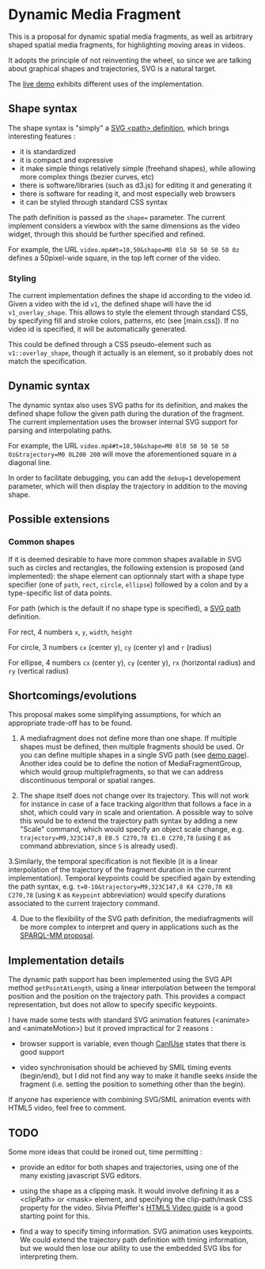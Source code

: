 # Dynamic Media Fragment

This is a proposal for dynamic spatial media fragments, as well as
arbitrary shaped spatial media fragments, for highlighting moving
areas in videos. 

It adopts the principle of not reinventing the wheel, so since we are
talking about graphical shapes and trajectories, SVG is a natural
target.

The [live demo](http://olivieraubert.net/dynamic-media-fragments/)
exhibits different uses of the implementation.

## Shape syntax

The shape syntax is "simply" a [SVG &lt;path>
definition](https://developer.mozilla.org/en-US/docs/Web/SVG/Tutorial/Paths),
which brings interesting features :

- it is standardized
- it is compact and expressive
- it make simple things relatively simple (freehand shapes), while allowing more complex things (bezier curves, etc)
- there is software/libraries (such as d3.js) for editing it and generating it
- there is software for reading it, and most especially web browsers
- it can be styled through standard CSS syntax

The path definition is passed as the `shape=` parameter. The
current implement considers a viewbox with the same dimensions as the
video widget, through this should be further specified and refined.

For example, the URL ```video.mp4#t=10,50&shape=M0 0l0 50 50 50 50 0z```
defines a 50pixel-wide square, in the top left corner of the video.

### Styling

The current implementation defines the shape id according to the video
id. Given a video with the id `v1`, the defined shape will have the id
`v1_overlay_shape`. This allows to style the element through standard
CSS, by specifying fill and stroke colors, patterns, etc (see
[main.css]). If no video id is specified, it will be automatically
generated.

This could be defined through a CSS pseudo-element such as
`v1::overlay_shape`, though it actually is an element, so it
probably does not match the specification.

## Dynamic syntax

The dynamic syntax also uses SVG paths for its definition, and makes
the defined shape follow the given path during the duration of the
fragment. The current implementation uses the browser internal SVG
support for parsing and interpolating paths.

For example, the URL ```video.mp4#t=10,50&shape=M0 0l0 50 50 50 50 0z&trajectory=M0 0L200 200```
will move the aforementioned square in a diagonal line.

In order to facilitate debugging, you can add the ``debug=1``
developement parameter, which will then display the trajectory in
addition to the moving shape.

## Possible extensions

### Common shapes

If it is deemed desirable to have more common shapes available in SVG
such as circles and rectangles, the following extension is proposed
(and implemented): the shape element can optionnaly start with a shape
type specifier (one of `path`, `rect`, `circle`, `ellipse`) followed
by a colon and by a type-specific list of data points.

For path (which is the default if no shape type is specified), a [SVG
path](https://developer.mozilla.org/en-US/docs/Web/SVG/Tutorial/Paths)
definition.

For rect, 4 numbers `x`, `y`, `width`, `height`

For circle, 3 numbers `cx` (center y), `cy` (center y) and `r` (radius)

For ellipse, 4 numbers `cx` (center y), `cy` (center y), `rx`
(horizontal radius) and `ry` (vertical radius)

## Shortcomings/evolutions

This proposal makes some simplifying assumptions, for which an
appropriate trade-off has to be found.

1. A mediafragment does not define more than one shape. If multiple
shapes must be defined, then multiple fragments should be used. Or you
can define multiple shapes in a single SVG path (see [demo page](http://olivieraubert.net/dynamic-media-fragments/#v7)).
Another idea could be to define the notion of MediaFragmentGroup, which
would group multiplefragments, so that we can address discontinuous
temporal or spatial ranges.

2. The shape itself does not change over its trajectory. This will not
work for instance in case of a face tracking algorithm that follows a
face in a shot, which could vary in scale and orientation. A possible
way to solve this would be to extend the trajectory path syntax by
adding a new "Scale" command, which would specify an object scale
change, e.g. `trajectory=M9,323C147,8 E0.5 C270,78 E1.0 C270,78`
(using `E` as command abbreviation, since `S` is already used).

3.Similarly, the temporal specification is not flexible (it is a
linear interpolation of the trajectory of the fragment duration in the
current implementation). Temporal keypoints could be specified again
by extending the path syntax, e.g.  `t=0-10&trajectory=M9,323C147,8 K4
C270,78 K8 C270,78` (using `K` as `Keypoint` abbreviation) would
specify durations associated to the current trajectory command.

4. Due to the flexibility of the SVG path definition, the
mediafragments will be more complex to interpret and query in
applications such as the [SPARQL-MM proposal](http://2014.eswc-conferences.org/sites/default/files/eswc2014pd_submission_65.pdf).

## Implementation details

The dynamic path support has been implemented using the SVG API method
`getPointAtLength`, using a linear interpolation between the temporal
position and the position on the trajectory path. This provides a
compact representation, but does not allow to specify specific keypoints.

I have made some tests with standard SVG animation features
(&lt;animate> and &lt;animateMotion>) but it proved impractical for 2 reasons :

- browser support is variable, even though
  [CanIUse](http://caniuse.com/#feat=svg-smil) states that there is
  good support

- video synchronisation should be achieved by SMIL timing events
  (begin/end), but I did not find any way to make it handle seeks
  inside the fragment (i.e. setting the position to something other
  than the begin).

If anyone has experience with combining SVG/SMIL animation events with
HTML5 video, feel free to comment.

## TODO

Some more ideas that could be ironed out, time permitting :

- provide an editor for both shapes and trajectories, using one of the
  many existing javascript SVG editors.

- using the shape as a clipping mask. It would involve defining it as
  a &lt;clipPath> or &lt;mask> element, and specifying the
  clip-path/mask CSS property for the video.  Silvia Pfeiffer's [HTML5
  Video
  guide](http://html5videoguide.net/DefinitiveGuide/chapter5.html) is
  a good starting point for this.

- find a way to specify timing information. SVG animation uses
  keypoints. We could extend the trajectory path definition with
  timing information, but we would then lose our ability to use the
  embedded SVG libs for interpreting them.
